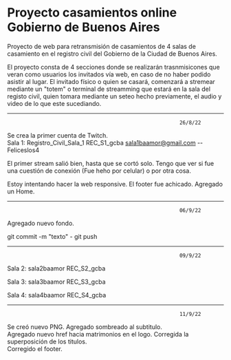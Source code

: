 # Proyecto casamientos online Gobierno de Buenos Aires

Proyecto de web para retransmisión de casamientos de 4 salas de casamiento en el registro civil del Gobierno de la Ciudad de Buenos Aires.

El proyecto consta de 4 secciones donde se realizarán trasnmisicones que veran como usuarios los invitados vía web, en caso de no haber podido asistir al lugar. El invitado físico o quien se casará, comenzará a stremear mediante un "totem" o terminal de streamming que estará en la sala del registo civil, quien tomara mediante un seteo hecho previamente, el audio y video de lo que este sucediando.
_______________________________________________________________________________________________________________________________________________________________________
                                                            26/8/22
Se crea la primer cuenta de Twitch.                                                                     
Sala 1: Registro_Civil_Sala_1
REC_S1_gcba 
sala1baamor@gmail.com -- Feliceslos4

El primer stream salió bien, hasta que se cortó solo. Tengo que ver si fue una cuestión de conexión (Fue heho por celular) o por otra cosa. 

Estoy intentando hacer la web responsive.
El footer fue achicado. 
Agregado un Home.

_______________________________________________________________________________________________________________________________________________________________________
                                                            06/9/22

Agregado nuevo fondo.

git commit -m "texto" -  git push


_______________________________________________________________________________________________________________________________________________________________________
                                                            09/9/22
Sala 2:
sala2baamor
REC_S2_gcba

Sala 3: 
sala3baamor
REC_S3_gcba

Sala 4:
sala4baamor
REC_S4_gcba

_______________________________________________________________________________________________________________________________________________________________________
                                                            11/9/22

Se creó nuevo PNG. 
Agregado sombreado al subtitulo.   
Agregado nuevo href hacia matrimonios en el logo. 
Corregida la superposición de los titulos.      
Corregido el footer.                                                     